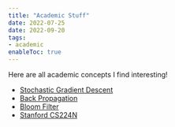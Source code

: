 ```yaml
---
title: "Academic Stuff" 
date: 2022-07-25
date: 2022-09-20
tags:
- academic
enableToc: true
---
```


Here are all academic concepts I find interesting!
- [Stochastic Gradient Descent](notes/GradDesc.md)
- [Back Propagation](notes/BackProp.md)
- [Bloom Filter](notes/Bloom.md)
- [Stanford CS224N](notes/CS224N.md)